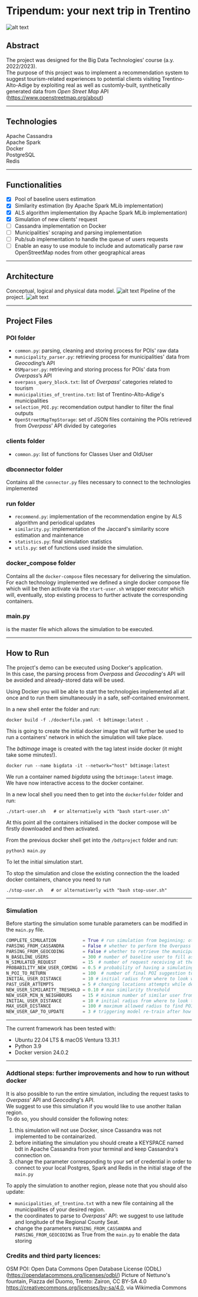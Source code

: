 # Tripendum: your next trip in Trentino
![alt text](./logo/nettuno_fountain.png?raw=true)

## Abstract
The project was designed for the Big Data Technologies’ course (a.y. 2022/2023).<br>
The purpose of this project was to implement a recommendation system to suggest tourism-related experiences to potential clients visiting Trentino-Alto-Adige by exploiting real as well as customly-built, synthetically generated data from *Open Street Map* API (https://www.openstreetmap.org/about)

---

## Technologies
Apache Cassandra<br>
Apache Spark<br>
Docker<br>
PostgreSQL<br>
Redis

---

## Functionalities
* [x] Pool of baseline users estimation
* [x] Similarity estimation (by Apache Spark MLib implementation)
* [x] ALS algorithm implementation (by Apache Spark MLib implementation)
* [x] Simulation of new clients' request
* [ ] Cassandra implementation on Docker
* [ ] Municipalities' scraping and parsing implementation 
* [ ] Pub/sub implementation to handle the queue of users requests
* [ ] Enable an easy to use module to include and automatically parse raw OpenStreetMap nodes from other geographical areas
---

## Architecture
Conceptual, logical and physical data model.
![alt text](./simulation_screens/data_models.png?raw=true)
Pipeline of the project.
![alt text](./simulation_screens/pipeline.png?raw=true)

---

## Project Files

### POI folder
- `common.py`: parsing, cleaning and storing process for POIs' raw data
- `municipality_parser.py`: retrieving process for municipalities' data from *Geocoding*’s API
- `OSMparser.py`: retrieving and storing process for POIs' data from *Overpass*’s API 
- `overpass_query_block.txt`: list of *Overpass*’ categories related to tourism
- `municipalities_of_trentino.txt`: list of Trentino-Alto-Adige's municipalities
- `selection_POI.py`: recomendation output handler to filter the final outputs 
- `OpenStreetMapTmpStorage`: set of JSON files containing the POIs retrieved from *Overpass*’ API divided by categories

### clients folder
- `common.py`: list of functions for Classes User and OldUser

### dbconnector folder
Contains all the `connector.py` files necessary to connect to the technologies implemented 

### run folder
- `recommend.py`: implementation of the recommendation engine by ALS algorithm and periodical updates
- `similarity.py`: implementation of the Jaccard's similarity score estimation and maintenance 
- `statistics.py`: final simulation statistics
- `utils.py`: set of functions used inside the simulation.

### docker_compose folder
Contains all the `docker-compose` files necessary for delivering the simulation.<br>
For each technology implemented we defined a single docker compose file which will be then activate via the `start-user.sh` wrapper executor which will, eventually, stop existing process to further activate the corresponding containers.

### main.py 
is the master file which allows the simulation to be executed.

---

## How to Run
The project's demo can be executed using Docker's application.<br>
In this case, the parsing process from *Overpass* and *Geocoding*'s API will be avoided and already-stored data will be used.<br>

Using Docker you will be able to start the technologies implemented all at once and to run them simultaneously in a safe, self-contained environment.<br>



In a new shell enter the folder and run:
```shell
docker build -f ./dockerfile.yaml -t bdtimage:latest . 
```
This is going to create the initial docker image that will further be used to run a containers' network in which the simulation will take place.

The *bdtimage* image is created with the tag latest inside docker (it might take some minutes!).
```shell
docker run --name bigdata -it --network="host" bdtimage:latest 
```
We run a container named *bigdata* using the `bdtimage:latest` image.<br>
We have now interactive access to the docker container.  

In a new local shell you need then to get into the `dockerfolder` folder and run:
```shell
./start-user.sh   # or alternatively with "bash start-user.sh"
```

At this point all the containers initialised in the docker compose will be firstly downloaded and then activated.

From the previous docker shell get into  the `/bdtproject` folder and run:
```shell
python3 main.py
```
To let the initial simulation start.

To stop the simulation and close the existing connection the the loaded docker containers, chance you need to run
```shell
./stop-user.sh   # or alternativerly with "bash stop-user.sh"
```
---

### Simulation 
Before starting the simulation some tunable parameters can be modified in the `main.py` file.

```python
COMPLETE_SIMULATION          = True # run simulation from beginning; otherwise simulate the user request 
PARSING_FROM_CASSANDRA       = False # whether to perform the Overpass API request, store into cassandra and filter to postgress
PARSING_FROM_GEOCODING       = False # whether to retrieve the municipality's coordinates from (reverse) geocoding maps
N_BASELINE_USERS             = 300 # number of baseline user to fill as starting entries
N_SIMULATED_REQUEST          = 15  # number of request receiving at the end of the simulation
PROBABILITY_NEW_USER_COMING  = 0.5 # probability of having a simulating user being a new, unregistered one
N_POI_TO_RETURN              = 100  # number of final POI suggestion to be retained
INITIAL_USER_DISTANCE        = 10 # initial radius from where to look while filtering for the best recommended POI
PAST_USER_ATTEMPTS           = 5 # changing locations attempts while dealing with underepresented trip's categories
NEW_USER_SIMILARITY_TRESHOLD = 0.10 # max similarity threshold
NEW_USER_MIN_N_NEIGHBOURS    = 15 # minimum number of similar user from which take the averaged ratings
INITIAL_USER_DISTANCE        = 10 # initial radius from where to look to filter the recommended POI
MAX_USER_DISTANCE            = 100 # maximum allowed radius to find POIs
NEW_USER_GAP_TO_UPDATE       = 3 # triggering model re-train after how much new user registered
```

---

The current framework has been tested with:
- Ubuntu 22.04 LTS & macOS Ventura 13.31.1
- Python 3.9
- Docker version 24.0.2

---

### Addtional steps: further improvements and how to run without docker
It is also possible to run the entire simulation, including the request tasks to *Overpass*’ API and *Geocoding*'s API.<br>
We suggest to use this simulation if you would like to use another Italian region.<br>
To do so, you should consider the following notes:
1. this simulation will not use Docker, since Cassandra was not implemented to be containarized. 
2. before initiating the simulation you should create a KEYSPACE named bdt in Apache Cassandra from your terminal and keep Cassandra's connection on.
3. change the parameter corresponding to your set of credential in order to connect to your local Postgres, Spark and Redis in the initial stage of the `main.py`

To apply the simulation to another region, please note that you should also update:
- `municipalities_of_trentino.txt` with a new file containing all the municipalities of your desired region. 
- the coordinates to parse to *Overpass*' API: we suggest to use latitude and longitude of the Regional County Seat.
- change the parameters `PARSING_FROM_CASSANDRA` and `PARSING_FROM_GEOCODING` as True from the `main.py` to enable the data storing 


### Credits and third party licences:
OSM POI: Open Data Commons Open Database License (ODbL) (https://opendatacommons.org/licenses/odbl/)
Picture of Nettuno's fountain, Piazza del Duomo, Trento: Zairon, CC BY-SA 4.0 <https://creativecommons.org/licenses/by-sa/4.0>, via Wikimedia Commons
